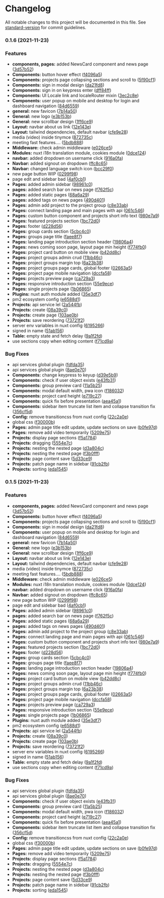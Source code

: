 # Changelog

All notable changes to this project will be documented in this file. See [standard-version](https://github.com/conventional-changelog/standard-version) for commit guidelines.

### 0.1.6 (2021-11-23)


### Features

* **components, pages:** added NewsCard component and news page ([3d57b52](https://github.com/Mikodanic-I/zerone-front/commit/3d57b5210d9f680107e608f3909646b59d1df5fa))
* **Components:** button hover effect ([f4096a5](https://github.com/Mikodanic-I/zerone-front/commit/f4096a5553c3a6d992cda310b6d251f6553c2ce6))
* **Components:** projects page collapsing sections and scroll to ([5f90cf1](https://github.com/Mikodanic-I/zerone-front/commit/5f90cf171bce70396114396083490b30336055c1))
* **Components:** sign in modal design ([da21fd8](https://github.com/Mikodanic-I/zerone-front/commit/da21fd82b7af3ea55e5b9e6916e0d44576bbb022))
* **Components:** sign in on keypress enter ([dff84ff](https://github.com/Mikodanic-I/zerone-front/commit/dff84ffec6bb4d0987e66bec40c5c2fd4ef940f9))
* **Components:** UI Locale link and localeRouter mixin ([3ec2c8e](https://github.com/Mikodanic-I/zerone-front/commit/3ec2c8e4b6526d06e7e08308f313b99093500eb8))
* **Components:** user popup on mobile and desktop for login and dashboard navigation ([84d6559](https://github.com/Mikodanic-I/zerone-front/commit/84d6559531e4e705feeaa8adacf16d136ea1f499))
* **general:** new favicon ([7b14a50](https://github.com/Mikodanic-I/zerone-front/commit/7b14a50c591e2083646644669e6eb2c8ddacf5fd))
* **General:** new logo ([e3b153b](https://github.com/Mikodanic-I/zerone-front/commit/e3b153b8c4a4781a8d64ca2c808f4d2554ac0500))
* **General:** new scrollbar design ([1ff6ce9](https://github.com/Mikodanic-I/zerone-front/commit/1ff6ce9c3e548a6e344ee3d6a96da841ca5e501a))
* **Layout:** navbar about us link ([12e143e](https://github.com/Mikodanic-I/zerone-front/commit/12e143e2cecd0df2283cf1f5f48be8cbf9593fec))
* **Layout:** tailwind dependencies, default navbar ([cfe9e28](https://github.com/Mikodanic-I/zerone-front/commit/cfe9e2856341747d13ebf8e7fdaa2be45e194a3f))
* media (video) inside tinymce ([872735c](https://github.com/Mikodanic-I/zerone-front/commit/872735c835fbf0a946cb994433d7e49fb47af763))
* meeting fast features.... ([5bdb888](https://github.com/Mikodanic-I/zerone-front/commit/5bdb8887605ac2773cca8f7e4a6833c144f6435c))
* **Middleware:** check admin middleware ([e026ce5](https://github.com/Mikodanic-I/zerone-front/commit/e026ce5c8bedbc1e18223daa6e421381f48e165f))
* **Modules:** nuxt i18n translation module, cookies module ([0dce124](https://github.com/Mikodanic-I/zerone-front/commit/0dce124bf3aee9f23c4ec006997ff4d4ccba95ef))
* **navbar:** added dropdown on username click ([916a0fa](https://github.com/Mikodanic-I/zerone-front/commit/916a0fa0a518f9e6862ebadf321a41179a8399a6))
* **Navbar:** added signout on dropdown ([ffc8c65](https://github.com/Mikodanic-I/zerone-front/commit/ffc8c65f57e1d2a29665ae8a3b770225626da5d5))
* **Navbar:** changed language switch icon ([bcc29f0](https://github.com/Mikodanic-I/zerone-front/commit/bcc29f06e86d7af55bb7927c96b9f9ed175db504))
* new page button WIP ([0299f98](https://github.com/Mikodanic-I/zerone-front/commit/0299f98ccf0e5f4f13f9acb8ef6535355b9dd7ec))
* page edit and sidebar bad ([4af0cb1](https://github.com/Mikodanic-I/zerone-front/commit/4af0cb15db8ccd5842b94161acbbd2e94a012650))
* **Pages:** added admin sidebar ([98961c0](https://github.com/Mikodanic-I/zerone-front/commit/98961c010e665d7ba3000aa6d550b2b8415882ae))
* **pages:** added search bar on news page ([f762f5c](https://github.com/Mikodanic-I/zerone-front/commit/f762f5c8aa2aa7e8ce55deb14af3c6509c6621d5))
* **Pages:** added static pages ([68a6a29](https://github.com/Mikodanic-I/zerone-front/commit/68a6a293f37261310d1b670a315e9e7ca3b2579e))
* **pages:** added tags on news pages ([490d401](https://github.com/Mikodanic-I/zerone-front/commit/490d40196624c89ce27c7a7fae35f492666535dd))
* **Pages:** admin add project to the project group ([c8e33ab](https://github.com/Mikodanic-I/zerone-front/commit/c8e33abab7bc9abf279e95b92dcfc090e48de430))
* **Pages:** connect landing page and main pages with api ([061c546](https://github.com/Mikodanic-I/zerone-front/commit/061c5469c62146102037e52b414f39d1cdafa6ab))
* **Pages:** custom button component and projects short info text ([980e7a9](https://github.com/Mikodanic-I/zerone-front/commit/980e7a9013ea1ae721a17309eee10b1797e738d6))
* **Pages:** featured projects section ([1bc72d0](https://github.com/Mikodanic-I/zerone-front/commit/1bc72d0209dacd753c316c8bd3a29314edd5f142))
* **Pages:** footer ([d228d56](https://github.com/Mikodanic-I/zerone-front/commit/d228d56f71db48b4859b24a660fccc456600feca))
* **Pages:** group cards section ([5cbc4c0](https://github.com/Mikodanic-I/zerone-front/commit/5cbc4c06788e0fd3eecdfc2d593458af468a1050))
* **Pages:** groups page title ([faee8f7](https://github.com/Mikodanic-I/zerone-front/commit/faee8f7f2ba3abdf691d21b71ed247248452b095))
* **Pages:** landing page introduction section header ([19806a4](https://github.com/Mikodanic-I/zerone-front/commit/19806a4c2f89c830cf4a8fd11fcbb662b04e27e0))
* **Pages:** news coming soon page, layout page min height ([f774fb0](https://github.com/Mikodanic-I/zerone-front/commit/f774fb08b32105446a5cb3133b15675b24a11d08))
* **Pages:** project card button on mobile view ([b42dd8c](https://github.com/Mikodanic-I/zerone-front/commit/b42dd8c0d08a816e31628e049783c0fd0b84deff))
* **Pages:** project groups admin crud ([11bb46c](https://github.com/Mikodanic-I/zerone-front/commit/11bb46ca01187c9c21a55173d05e09ab859d3bc4))
* **Pages:** project groups margin top ([6a23b38](https://github.com/Mikodanic-I/zerone-front/commit/6a23b385c466a41f1f277fd49a6ba1487f49fe68))
* **Pages:** project groups page cards, global footer ([02663a5](https://github.com/Mikodanic-I/zerone-front/commit/02663a5d5077f1ac67952390194abcda5f67af9b))
* **Pages:** project page mobile navigation ([dccfa58](https://github.com/Mikodanic-I/zerone-front/commit/dccfa583ccaa3c95c4c901218bbe457b146d784f))
* **Pages:** projects preview page ([ca729a3](https://github.com/Mikodanic-I/zerone-front/commit/ca729a3e23ea4c80e84e284a790f699c4a270fb3))
* **Pages:** responsive introduction section ([55e9ece](https://github.com/Mikodanic-I/zerone-front/commit/55e9ece8d729c99dba6af6b48a0a628bcb053ae8))
* **Pages:** single projects page ([1b06865](https://github.com/Mikodanic-I/zerone-front/commit/1b06865559106ee8cde4da700464ed34677dceb2))
* **Plugins:** nuxt auth module added ([35e3df7](https://github.com/Mikodanic-I/zerone-front/commit/35e3df702d028b22882dbd532895e354531f6411))
* pm2 ecosystem config ([e6588d1](https://github.com/Mikodanic-I/zerone-front/commit/e6588d18918365cd34e3dfae4ec98d21efe89ae1))
* **Projects:** api service lel ([2a544fb](https://github.com/Mikodanic-I/zerone-front/commit/2a544fbb45de705f5e8267a429ae007cece6ea32))
* **Projects:** create ([08a39c0](https://github.com/Mikodanic-I/zerone-front/commit/08a39c0bb3979fc422697c500c90e3141a2b8d99))
* **Projects:** create page ([103ae0b](https://github.com/Mikodanic-I/zerone-front/commit/103ae0b920cffd57e491aace3b9dcb51311ff152))
* **Projects:** save reordering ([73721f2](https://github.com/Mikodanic-I/zerone-front/commit/73721f25fb45fd9f9cc2c3eeb12922c39fe1a36a))
* server env variables in nuxt config ([6195266](https://github.com/Mikodanic-I/zerone-front/commit/619526600ac2a69b98d8dc383a0265b72d3c18c7))
* signed in name ([51ab156](https://github.com/Mikodanic-I/zerone-front/commit/51ab1560bade383ef5ac506e8ae595940d062b4a))
* **Table:** empty state and fetch delay ([9a1f2fd](https://github.com/Mikodanic-I/zerone-front/commit/9a1f2fdcd3c4fbf2c8fc0732d4fbccb92afbf6d5))
* use sections copy when editing content ([f71cd9a](https://github.com/Mikodanic-I/zerone-front/commit/f71cd9a85a3671d6530b40dd4f33d4e6d85c796e))


### Bug Fixes

* api services global plugin ([fdfda35](https://github.com/Mikodanic-I/zerone-front/commit/fdfda35bb09ec0afb5d90536a7b3593fdcfc1ffc))
* api services global plugin ([8ae0e70](https://github.com/Mikodanic-I/zerone-front/commit/8ae0e70531c2a02c9fcd9f39b3b78e87dba81bdc))
* **Components:** change keypress to keyup ([d39e5b9](https://github.com/Mikodanic-I/zerone-front/commit/d39e5b94be42f110d1568b66a93db012ecafc865))
* **Components:** check if user object exists ([e43fb31](https://github.com/Mikodanic-I/zerone-front/commit/e43fb3178db2b6249e74ceb878bacdd31abfec09))
* **Components:** group preview card ([11a5b25](https://github.com/Mikodanic-I/zerone-front/commit/11a5b25f0badeb5539565c0642b2440961badbda))
* **Components:** modal default width, pwa icon ([f186032](https://github.com/Mikodanic-I/zerone-front/commit/f1860329dcb2fe420630ce2026a3d914db0b7995))
* **Components:** project card height ([e719c27](https://github.com/Mikodanic-I/zerone-front/commit/e719c273fef834d06af8498fe4bccd113cadba4f))
* **Components:** quick fix before presentation ([aea45a1](https://github.com/Mikodanic-I/zerone-front/commit/aea45a143f1310d82a0bb4cc5cf05cff22d20920))
* **Components:** sidebar item truncate list item and collapse transition fix ([356cf5d](https://github.com/Mikodanic-I/zerone-front/commit/356cf5d69da8fd37826d74a994dc370a55334ae6))
* **Config:** remove transitioncss from nuxt config ([22c2a0e](https://github.com/Mikodanic-I/zerone-front/commit/22c2a0ed4374a98441d8546bf2ae1d023e66195a))
* global css ([f30000b](https://github.com/Mikodanic-I/zerone-front/commit/f30000b9df1d9fd403fff2a54deb88b698b96144))
* **Pages:** admin page title edit update, update sections on save ([b0fe97d](https://github.com/Mikodanic-I/zerone-front/commit/b0fe97d52bd736d4f43fbb46ac2d6713a804e9f5))
* **Pages:** remove add video temporarily ([5209e75](https://github.com/Mikodanic-I/zerone-front/commit/5209e75d9c9b0c6c4cb3325218eab65b0cf7063e))
* **Projects:** display page sections ([f5a1784](https://github.com/Mikodanic-I/zerone-front/commit/f5a1784473cd2f4f0d085c21bd6a363bacd8764e))
* **Projects:** dragging ([5554e7c](https://github.com/Mikodanic-I/zerone-front/commit/5554e7ce701b1921c01de30954376972f3641c8a))
* **Projects:** nesting the nested page ([d3a804c](https://github.com/Mikodanic-I/zerone-front/commit/d3a804cc3f94d881333208101f07af91df932a33))
* **Projects:** nesting the nested page ([f3b0fff](https://github.com/Mikodanic-I/zerone-front/commit/f3b0fffc82ce97522165207d5441ffe12391323e))
* **Projects:** page content save ([5d33ce9](https://github.com/Mikodanic-I/zerone-front/commit/5d33ce94e6d955e32e24d9645db48e48ec877bb4))
* **Projects:** patch page name in sidebar ([91cb2fb](https://github.com/Mikodanic-I/zerone-front/commit/91cb2fbe3e908f67126b841e2ebb09cb18ebf3c4))
* **Projects:** sorting ([eda1545](https://github.com/Mikodanic-I/zerone-front/commit/eda154570b28969a3ef681b147174c011b28adf4))

### 0.1.5 (2021-11-23)

### Features

- **components, pages:** added NewsCard component and news page ([3d57b52](https://github.com/Mikodanic-I/zerone-front/commit/3d57b5210d9f680107e608f3909646b59d1df5fa))
- **Components:** button hover effect ([f4096a5](https://github.com/Mikodanic-I/zerone-front/commit/f4096a5553c3a6d992cda310b6d251f6553c2ce6))
- **Components:** projects page collapsing sections and scroll to ([5f90cf1](https://github.com/Mikodanic-I/zerone-front/commit/5f90cf171bce70396114396083490b30336055c1))
- **Components:** sign in modal design ([da21fd8](https://github.com/Mikodanic-I/zerone-front/commit/da21fd82b7af3ea55e5b9e6916e0d44576bbb022))
- **Components:** user popup on mobile and desktop for login and dashboard navigation ([84d6559](https://github.com/Mikodanic-I/zerone-front/commit/84d6559531e4e705feeaa8adacf16d136ea1f499))
- **general:** new favicon ([7b14a50](https://github.com/Mikodanic-I/zerone-front/commit/7b14a50c591e2083646644669e6eb2c8ddacf5fd))
- **General:** new logo ([e3b153b](https://github.com/Mikodanic-I/zerone-front/commit/e3b153b8c4a4781a8d64ca2c808f4d2554ac0500))
- **General:** new scrollbar design ([1ff6ce9](https://github.com/Mikodanic-I/zerone-front/commit/1ff6ce9c3e548a6e344ee3d6a96da841ca5e501a))
- **Layout:** navbar about us link ([12e143e](https://github.com/Mikodanic-I/zerone-front/commit/12e143e2cecd0df2283cf1f5f48be8cbf9593fec))
- **Layout:** tailwind dependencies, default navbar ([cfe9e28](https://github.com/Mikodanic-I/zerone-front/commit/cfe9e2856341747d13ebf8e7fdaa2be45e194a3f))
- media (video) inside tinymce ([872735c](https://github.com/Mikodanic-I/zerone-front/commit/872735c835fbf0a946cb994433d7e49fb47af763))
- meeting fast features.... ([5bdb888](https://github.com/Mikodanic-I/zerone-front/commit/5bdb8887605ac2773cca8f7e4a6833c144f6435c))
- **Middleware:** check admin middleware ([e026ce5](https://github.com/Mikodanic-I/zerone-front/commit/e026ce5c8bedbc1e18223daa6e421381f48e165f))
- **Modules:** nuxt i18n translation module, cookies module ([0dce124](https://github.com/Mikodanic-I/zerone-front/commit/0dce124bf3aee9f23c4ec006997ff4d4ccba95ef))
- **navbar:** added dropdown on username click ([916a0fa](https://github.com/Mikodanic-I/zerone-front/commit/916a0fa0a518f9e6862ebadf321a41179a8399a6))
- **Navbar:** added signout on dropdown ([ffc8c65](https://github.com/Mikodanic-I/zerone-front/commit/ffc8c65f57e1d2a29665ae8a3b770225626da5d5))
- new page button WIP ([0299f98](https://github.com/Mikodanic-I/zerone-front/commit/0299f98ccf0e5f4f13f9acb8ef6535355b9dd7ec))
- page edit and sidebar bad ([4af0cb1](https://github.com/Mikodanic-I/zerone-front/commit/4af0cb15db8ccd5842b94161acbbd2e94a012650))
- **Pages:** added admin sidebar ([98961c0](https://github.com/Mikodanic-I/zerone-front/commit/98961c010e665d7ba3000aa6d550b2b8415882ae))
- **pages:** added search bar on news page ([f762f5c](https://github.com/Mikodanic-I/zerone-front/commit/f762f5c8aa2aa7e8ce55deb14af3c6509c6621d5))
- **Pages:** added static pages ([68a6a29](https://github.com/Mikodanic-I/zerone-front/commit/68a6a293f37261310d1b670a315e9e7ca3b2579e))
- **pages:** added tags on news pages ([490d401](https://github.com/Mikodanic-I/zerone-front/commit/490d40196624c89ce27c7a7fae35f492666535dd))
- **Pages:** admin add project to the project group ([c8e33ab](https://github.com/Mikodanic-I/zerone-front/commit/c8e33abab7bc9abf279e95b92dcfc090e48de430))
- **Pages:** connect landing page and main pages with api ([061c546](https://github.com/Mikodanic-I/zerone-front/commit/061c5469c62146102037e52b414f39d1cdafa6ab))
- **Pages:** custom button component and projects short info text ([980e7a9](https://github.com/Mikodanic-I/zerone-front/commit/980e7a9013ea1ae721a17309eee10b1797e738d6))
- **Pages:** featured projects section ([1bc72d0](https://github.com/Mikodanic-I/zerone-front/commit/1bc72d0209dacd753c316c8bd3a29314edd5f142))
- **Pages:** footer ([d228d56](https://github.com/Mikodanic-I/zerone-front/commit/d228d56f71db48b4859b24a660fccc456600feca))
- **Pages:** group cards section ([5cbc4c0](https://github.com/Mikodanic-I/zerone-front/commit/5cbc4c06788e0fd3eecdfc2d593458af468a1050))
- **Pages:** groups page title ([faee8f7](https://github.com/Mikodanic-I/zerone-front/commit/faee8f7f2ba3abdf691d21b71ed247248452b095))
- **Pages:** landing page introduction section header ([19806a4](https://github.com/Mikodanic-I/zerone-front/commit/19806a4c2f89c830cf4a8fd11fcbb662b04e27e0))
- **Pages:** news coming soon page, layout page min height ([f774fb0](https://github.com/Mikodanic-I/zerone-front/commit/f774fb08b32105446a5cb3133b15675b24a11d08))
- **Pages:** project card button on mobile view ([b42dd8c](https://github.com/Mikodanic-I/zerone-front/commit/b42dd8c0d08a816e31628e049783c0fd0b84deff))
- **Pages:** project groups admin crud ([11bb46c](https://github.com/Mikodanic-I/zerone-front/commit/11bb46ca01187c9c21a55173d05e09ab859d3bc4))
- **Pages:** project groups margin top ([6a23b38](https://github.com/Mikodanic-I/zerone-front/commit/6a23b385c466a41f1f277fd49a6ba1487f49fe68))
- **Pages:** project groups page cards, global footer ([02663a5](https://github.com/Mikodanic-I/zerone-front/commit/02663a5d5077f1ac67952390194abcda5f67af9b))
- **Pages:** project page mobile navigation ([dccfa58](https://github.com/Mikodanic-I/zerone-front/commit/dccfa583ccaa3c95c4c901218bbe457b146d784f))
- **Pages:** projects preview page ([ca729a3](https://github.com/Mikodanic-I/zerone-front/commit/ca729a3e23ea4c80e84e284a790f699c4a270fb3))
- **Pages:** responsive introduction section ([55e9ece](https://github.com/Mikodanic-I/zerone-front/commit/55e9ece8d729c99dba6af6b48a0a628bcb053ae8))
- **Pages:** single projects page ([1b06865](https://github.com/Mikodanic-I/zerone-front/commit/1b06865559106ee8cde4da700464ed34677dceb2))
- **Plugins:** nuxt auth module added ([35e3df7](https://github.com/Mikodanic-I/zerone-front/commit/35e3df702d028b22882dbd532895e354531f6411))
- pm2 ecosystem config ([e6588d1](https://github.com/Mikodanic-I/zerone-front/commit/e6588d18918365cd34e3dfae4ec98d21efe89ae1))
- **Projects:** api service lel ([2a544fb](https://github.com/Mikodanic-I/zerone-front/commit/2a544fbb45de705f5e8267a429ae007cece6ea32))
- **Projects:** create ([08a39c0](https://github.com/Mikodanic-I/zerone-front/commit/08a39c0bb3979fc422697c500c90e3141a2b8d99))
- **Projects:** create page ([103ae0b](https://github.com/Mikodanic-I/zerone-front/commit/103ae0b920cffd57e491aace3b9dcb51311ff152))
- **Projects:** save reordering ([73721f2](https://github.com/Mikodanic-I/zerone-front/commit/73721f25fb45fd9f9cc2c3eeb12922c39fe1a36a))
- server env variables in nuxt config ([6195266](https://github.com/Mikodanic-I/zerone-front/commit/619526600ac2a69b98d8dc383a0265b72d3c18c7))
- signed in name ([51ab156](https://github.com/Mikodanic-I/zerone-front/commit/51ab1560bade383ef5ac506e8ae595940d062b4a))
- **Table:** empty state and fetch delay ([9a1f2fd](https://github.com/Mikodanic-I/zerone-front/commit/9a1f2fdcd3c4fbf2c8fc0732d4fbccb92afbf6d5))
- use sections copy when editing content ([f71cd9a](https://github.com/Mikodanic-I/zerone-front/commit/f71cd9a85a3671d6530b40dd4f33d4e6d85c796e))

### Bug Fixes

- api services global plugin ([fdfda35](https://github.com/Mikodanic-I/zerone-front/commit/fdfda35bb09ec0afb5d90536a7b3593fdcfc1ffc))
- api services global plugin ([8ae0e70](https://github.com/Mikodanic-I/zerone-front/commit/8ae0e70531c2a02c9fcd9f39b3b78e87dba81bdc))
- **Components:** check if user object exists ([e43fb31](https://github.com/Mikodanic-I/zerone-front/commit/e43fb3178db2b6249e74ceb878bacdd31abfec09))
- **Components:** group preview card ([11a5b25](https://github.com/Mikodanic-I/zerone-front/commit/11a5b25f0badeb5539565c0642b2440961badbda))
- **Components:** modal default width, pwa icon ([f186032](https://github.com/Mikodanic-I/zerone-front/commit/f1860329dcb2fe420630ce2026a3d914db0b7995))
- **Components:** project card height ([e719c27](https://github.com/Mikodanic-I/zerone-front/commit/e719c273fef834d06af8498fe4bccd113cadba4f))
- **Components:** quick fix before presentation ([aea45a1](https://github.com/Mikodanic-I/zerone-front/commit/aea45a143f1310d82a0bb4cc5cf05cff22d20920))
- **Components:** sidebar item truncate list item and collapse transition fix ([356cf5d](https://github.com/Mikodanic-I/zerone-front/commit/356cf5d69da8fd37826d74a994dc370a55334ae6))
- **Config:** remove transitioncss from nuxt config ([22c2a0e](https://github.com/Mikodanic-I/zerone-front/commit/22c2a0ed4374a98441d8546bf2ae1d023e66195a))
- global css ([f30000b](https://github.com/Mikodanic-I/zerone-front/commit/f30000b9df1d9fd403fff2a54deb88b698b96144))
- **Pages:** admin page title edit update, update sections on save ([b0fe97d](https://github.com/Mikodanic-I/zerone-front/commit/b0fe97d52bd736d4f43fbb46ac2d6713a804e9f5))
- **Pages:** remove add video temporarily ([5209e75](https://github.com/Mikodanic-I/zerone-front/commit/5209e75d9c9b0c6c4cb3325218eab65b0cf7063e))
- **Projects:** display page sections ([f5a1784](https://github.com/Mikodanic-I/zerone-front/commit/f5a1784473cd2f4f0d085c21bd6a363bacd8764e))
- **Projects:** dragging ([5554e7c](https://github.com/Mikodanic-I/zerone-front/commit/5554e7ce701b1921c01de30954376972f3641c8a))
- **Projects:** nesting the nested page ([d3a804c](https://github.com/Mikodanic-I/zerone-front/commit/d3a804cc3f94d881333208101f07af91df932a33))
- **Projects:** nesting the nested page ([f3b0fff](https://github.com/Mikodanic-I/zerone-front/commit/f3b0fffc82ce97522165207d5441ffe12391323e))
- **Projects:** page content save ([5d33ce9](https://github.com/Mikodanic-I/zerone-front/commit/5d33ce94e6d955e32e24d9645db48e48ec877bb4))
- **Projects:** patch page name in sidebar ([91cb2fb](https://github.com/Mikodanic-I/zerone-front/commit/91cb2fbe3e908f67126b841e2ebb09cb18ebf3c4))
- **Projects:** sorting ([eda1545](https://github.com/Mikodanic-I/zerone-front/commit/eda154570b28969a3ef681b147174c011b28adf4))
